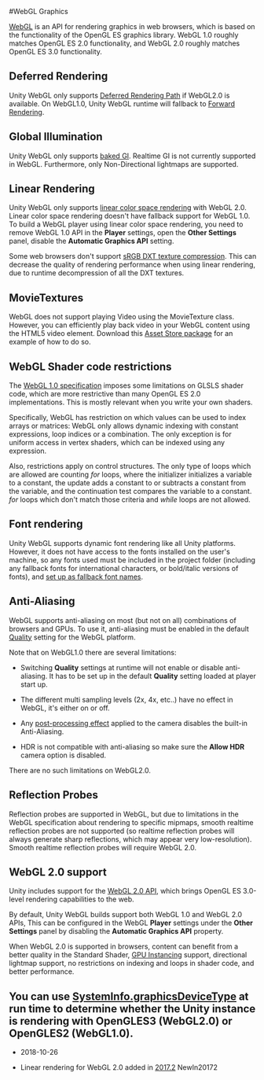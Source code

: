 #WebGL Graphics

[WebGL](https://www.khronos.org/webgl/) is an API for rendering graphics in web browsers, which is based on the functionality of the OpenGL ES graphics library. WebGL 1.0 roughly matches OpenGL ES 2.0 functionality, and WebGL 2.0 roughly matches OpenGL ES 3.0 functionality.

## Deferred Rendering

Unity WebGL only supports [Deferred Rendering Path](RenderTech-DeferredShading) if WebGL2.0 is available. On WebGL1.0, Unity WebGL runtime will fallback to [Forward Rendering](RenderTech-ForwardRendering).

## Global Illumination

Unity WebGL only supports [baked GI](GIIntro). Realtime GI is not currently supported in WebGL. Furthermore, only Non-Directional lightmaps are supported.


## Linear Rendering

Unity WebGL only supports [linear color space rendering](LinearLighting) with WebGL 2.0. Linear color space rendering doesn't have fallback support for WebGL 1.0. To build a WebGL player using linear color space rendering, you need to remove WebGL 1.0 API in the __Player__ settings, open the __Other Settings__ panel, disable the __Automatic Graphics API__ setting.

Some web browsers don't support [sRGB DXT texture compression](class-TextureImporterOverride). This can decrease the quality of rendering performance when using linear rendering, due to runtime decompression of all the DXT textures.

## MovieTextures

WebGL does not support playing Video using the MovieTexture class. However, you can efficiently play back video in your WebGL content using the HTML5 video element. Download this [Asset Store package](https://www.assetstore.unity3d.com/en/#!/content/38369) for an example of how to do so.

## WebGL Shader code restrictions

The [WebGL 1.0 specification](https://www.khronos.org/registry/webgl/specs/1.0/) imposes some limitations on GLSLS shader code, which are more restrictive than many OpenGL ES 2.0 implementations. This is mostly relevant when you write your own shaders.

Specifically, WebGL has restriction on which values can be used to index arrays or matrices: WebGL only allows dynamic indexing with constant expressions, loop indices or a combination. The only exception is for uniform access in vertex shaders, which can be indexed using any expression.

Also, restrictions apply on control structures. The only type of loops which are allowed are counting _for_ loops, where the initializer initializes a variable to a constant, the update adds a constant to or subtracts a constant from the variable, and the continuation test compares the variable to a constant. _for_ loops which don't match those criteria and _while_ loops are not allowed.

## Font rendering

Unity WebGL supports dynamic font rendering like all Unity platforms. However, it does not have access to the fonts installed on the user's machine, so any fonts used must be included in the project folder (including any fallback fonts for international characters, or bold/italic versions of fonts), and [set up as fallback font names](class-Font).

## Anti-Aliasing

WebGL supports anti-aliasing on most (but not on all) combinations of browsers and GPUs. To use it, anti-aliasing must be enabled in the default [Quality](class-QualitySettings) setting for the WebGL platform.

Note that on WebGL1.0 there are several limitations:

* Switching **Quality** settings at runtime will not enable or disable anti-aliasing. It has to be set up in the default **Quality** setting loaded at player start up. 

* The different multi sampling levels (2x, 4x, etc..) have no effect in WebGL, it's either on or off.

* Any [post-processing effect](PostProcessingOverview) applied to the camera disables the built-in Anti-Aliasing.

* HDR is not compatible with anti-aliasing so make sure the **Allow HDR** camera option is disabled.

There are no such limitations on WebGL2.0.

## Reflection Probes

Reflection probes are supported in WebGL, but due to limitations in the WebGL specification about rendering to specific mipmaps, smooth realtime reflection probes are not supported (so realtime reflection probes will always generate sharp reflections, which may appear very low-resolution). Smooth realtime reflection probes will require WebGL 2.0.

## WebGL 2.0 support

Unity includes support for the [WebGL 2.0 API](https://www.khronos.org/registry/webgl/specs/latest/2.0/), which brings OpenGL ES 3.0-level rendering capabilities to the web. 

By default, Unity WebGL builds support both WebGL 1.0 and WebGL 2.0 APIs, This can be configured in the WebGL __Player__ settings under the __Other Settings__ panel by disabling the __Automatic Graphics API__ property.

When WebGL 2.0 is supported in browsers, content can benefit from a better quality in the Standard Shader, [GPU Instancing](GPUInstancing) support, directional lightmap support, no restrictions on indexing and loops in shader code, and better performance.

You can use [SystemInfo.graphicsDeviceType](ScriptRef:SystemInfo-graphicsDeviceType.html) at run time to determine whether the Unity instance is rendering with OpenGLES3 (WebGL2.0) or OpenGLES2 (WebGL1.0).
---

* <span class="page-edit"> 2018-10-26  <!-- include IncludeTextAmendPageSomeEdit --></span>

* <span class="page-history">Linear rendering for WebGL 2.0 added in [2017.2](https://docs.unity3d.com/2017.2/Documentation/Manual/30_search.html?q=newin20172) <span class="search-words">NewIn20172</span></span>